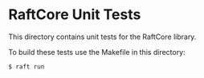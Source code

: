 RaftCore Unit Tests
===================

This directory contains unit tests for the RaftCore library.

To build these tests use the Makefile in this directory:

```bash
$ raft run
```
